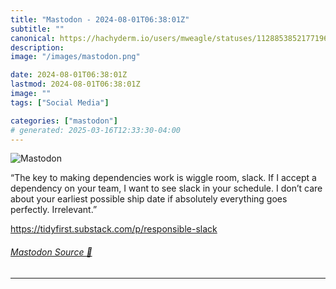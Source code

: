 ```yaml
---
title: "Mastodon - 2024-08-01T06:38:01Z"
subtitle: ""
canonical: https://hachyderm.io/users/mweagle/statuses/112885385217719652
description:
image: "/images/mastodon.png"

date: 2024-08-01T06:38:01Z
lastmod: 2024-08-01T06:38:01Z
image: ""
tags: ["Social Media"]

categories: ["mastodon"]
# generated: 2025-03-16T12:33:30-04:00
---
```

![Mastodon](/images/mastodon.png)

<p>“The key to making dependencies work is wiggle room, slack. If I accept a dependency on your team, I want to see slack in your schedule. I don’t care about your earliest possible ship date if absolutely everything goes perfectly. Irrelevant.”</p><p><a href="https://tidyfirst.substack.com/p/responsible-slack" target="_blank" rel="nofollow noopener noreferrer" translate="no"><span class="invisible">https://</span><span class="ellipsis">tidyfirst.substack.com/p/respo</span><span class="invisible">nsible-slack</span></a></p>


###### [Mastodon Source 🐘](https://hachyderm.io/@mweagle/112885385217719652)

___
